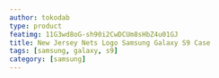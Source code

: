 ```yaml
---
author: tokodab
type: product
featimg: 11G3wd8oG-sh90i2CwDCUm8sHbZ4u01GJ
title: New Jersey Nets Logo Samsung Galaxy S9 Case
tags: [samsung, galaxy, s9]
category: [samsung]
---
```

